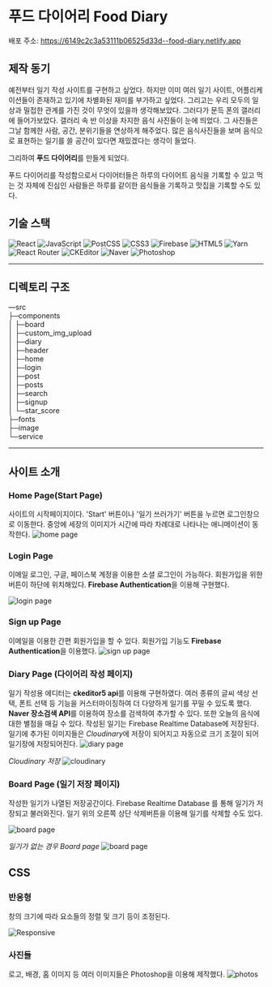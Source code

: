 # 푸드 다이어리 Food Diary

배포 주소: <https://6149c2c3a53111b06525d33d--food-diary.netlify.app>

## 제작 동기

예전부터 일기 작성 사이트를 구현하고 싶었다. 하지만 이미 여러 일기 사이트, 어플리케이션들이 존재하고 있기에 차별화된 재미를 부가하고 싶었다.
그리고는 우리 모두의 일상과 밀접한 관계를 가진 것이 무엇이 있을까 생각해보았다. 그러다가 문득 폰의 갤러리에 들어가보았다. 갤러리 속 반 이상을 차지한 음식 사진들이 눈에 띄었다. 그 사진들은 그날 함께한 사람, 공간, 분위기들을 연상하게 해주었다. 많은 음식사진들을 보며 음식으로 표현하는 일기를 쓸 공간이 있다면 재밌겠다는 생각이 들었다.

그리하여 **푸드 다이어리**를 만들게 되었다.

푸드 다이어리를 작성함으로서 다이어터들은 하루의 다이어트 음식을 기록할 수 있고 먹는 것 자체에 진심인 사람들은 하루를 같이한 음식들을 기록하고 맛집을 기록할 수도 있다.

## 기술 스택

<img alt="React" src ="https://img.shields.io/badge/React-61DAFB.svg?&style=for-the-badge&logo=React&logoColor=blue"/> <img alt="JavaScript" src ="https://img.shields.io/badge/JavaScript-F7DF1E.svg?&style=for-the-badge&logo=JavaScript&logoColor=white"/> <img alt="PostCSS" src ="https://img.shields.io/badge/PostCSS-DD3A0A.svg?&style=for-the-badge&logo=PostCSS&logoColor=white"/> <img alt="CSS3" src ="https://img.shields.io/badge/CSS3-1572B6.svg?&style=for-the-badge&logo=CSS3&logoColor=white"/> <img alt="Firebase" src ="https://img.shields.io/badge/Firebase-FFCA28.svg?&style=for-the-badge&logo=Firebase&logoColor=white"/> <img alt="HTML5" src ="https://img.shields.io/badge/HTML5-E34F26.svg?&style=for-the-badge&logo=HTML5&logoColor=white"/> <img alt="Yarn" src ="https://img.shields.io/badge/Yarn-2C8EBB.svg?&style=for-the-badge&logo=Yarn&logoColor=white"/> <img alt="React Router" src ="https://img.shields.io/badge/ReactRouter-CA4245.svg?&style=for-the-badge&logo=React-Router&logoColor=white"/> <img alt="CKEditor" src ="https://img.shields.io/badge/CKEditor-0287D0.svg?&style=for-the-badge&logo=CKEditor4&logoColor=white"/> <img alt="Naver" src ="https://img.shields.io/badge/Naver-03C75A.svg?&style=for-the-badge&logo=Naver&logoColor=white"/> <img alt="Photoshop" src ="https://img.shields.io/badge/Photoshop-31A8FF.svg?&style=for-the-badge&logo=adobe-Photoshop&logoColor=black"/>

---

## 디렉토리 구조

—src  
├─components  
│ ├─board  
│ ├─custom_img_upload  
│ ├─diary  
│ ├─header  
│ ├─home  
│ ├─login  
│ ├─post  
│ ├─posts  
│ ├─search  
│ ├─signup  
│ └─star_score  
├─fonts  
├─image  
└─service

---

## 사이트 소개

### Home Page(Start Page)

사이트의 시작페이지이다. 'Start' 버튼이나 '일기 쓰러가기' 버튼을 누르면 로그인창으로 이동한다.
중앙에 세장의 이미지가 시간에 따라 차례대로 나타나는 애니메이션이 동작한다.
![home page](src/image/readme_home.PNG)

### Login Page

이메일 로그인, 구글, 페이스북 계정을 이용한 소셜 로그인이 가능하다.
회원가입을 위한 버튼이 하단에 위치해있다.
**Firebase Authentication**을 이용해 구현했다.

![login page](src/image/reademe_login.PNG)

### Sign up Page

이메일을 이용한 간편 회원가입을 할 수 있다. 회원가입 기능도 **Firebase Authentication**을 이용했다.
![sign up page](src/image/readme_signup.PNG)

### Diary Page (다이어리 작성 페이지)

일기 작성용 에디터는 **ckeditor5 api**를 이용해 구현하였다. 여러 종류의 글씨 색상 선택, 폰트 선택 등 기능을 커스터마이징하여 더 다양하게 일기를 꾸밀 수 있도록 했다.
**Naver 장소검색 API**를 이용하여 장소를 검색하여 추가할 수 있다. 또한 오늘의 음식에 대한 별점을 매길 수 있다. 작성된 일기는 Firebase Realtime Database에 저장된다. 일기에 추가된 이미지들은 *Cloudinary*에 저장이 되어지고 자동으로 크기 조절이 되어 일기장에 저장되어진다.
![diary page](src/image/readme_diary.PNG)

_Cloudinary 저장_
![cloudinary](src/image/readme_cloudinary.PNG)

### Board Page (일기 저장 페이지)

작성한 일기가 나열된 저장공간이다. Firebase Realtime Database 를 통해 일기가 저장되고 불러와진다. 일기 위의 오른쪽 상단 삭제버튼을 이용해 일기를 삭제할 수도 있다.

![board page](src/image/readme_board.PNG)

_일기가 없는 경우 Board page_
![board page](src/image/readme_board_nopost.PNG)

## CSS

### 반응형

창의 크기에 따라 요소들의 정렬 및 크기 등이 조정된다.

![Responsive](src/image/readme_responsive.jpg)

### 사진들

로고, 배경, 홈 이미지 등 여러 이미지들은 Photoshop을 이용해 제작했다.
![photos](src/image/readme_photoshop.jpg)
